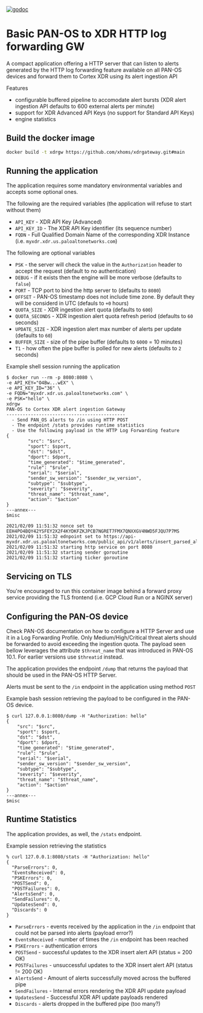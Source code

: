 [![godoc](https://img.shields.io/badge/godoc-latest-blue)](https://pkg.go.dev/github.com/xhoms/xdrgateway)

# Basic PAN-OS to XDR HTTP log forwarding GW
A compact application offering a HTTP server that can listen to alerts generated by the HTTP log forwarding feature available on all PAN-OS devices and forward them to Cortex XDR using its alert ingestion API

Features
* configurable buffered pipeline to accomodate alert bursts (XDR alert ingestion API defaults to 600 external alerts per minute)
* support for XDR Advanced API Keys (no support for Standard API Keys)
* engine statistics

## Build the docker image
```bash
docker build -t xdrgw https://github.com/xhoms/xdrgateway.git#main
```

## Running the application
The application requires some mandatory environmental variables and accepts some optional ones.

The following are the required variables (the application will refuse to start without them)
* `API_KEY` - XDR API Key (Advanced)
* `API_KEY_ID` - The XDR API Key identifier (its sequence number)
* `FQDN` - Full Qualified Domain Name of the corresponding XDR Instance (i.e. `myxdr.xdr.us.paloaltonetworks.com`)

The following are optional variables
* `PSK` - the server will check the value in the `Authorization` header to accept the request (default to no authentication)
* `DEBUG` - if it exists then the engine will be more verbose (defaults to `false`)
* `PORT` - TCP port to bind the http server to (defaults to `8080`)
* `OFFSET` - PAN-OS timestamp does not include time zone. By default they will be considerd in UTC (defauls to `+0` hours)
* `QUOTA_SIZE` - XDR ingestion alert quota (defaults to `600`)
* `QUOTA_SECONDS` - XDR ingestion alert quota refresh period (defaults to `60` seconds)
* `UPDATE_SIZE` - XDR ingestion alert max number of alerts per update (defaults to `60`)
* `BUFFER_SIZE` - size of the pipe buffer (defaults to `6000` = 10 minutes)
* `T1` - how often the pipe buffer is polled for new alerts (defaults to `2` seconds)

Example shell session running the application

```text
$ docker run --rm -p 8080:8080 \
-e API_KEY="O4Bw...wEX" \
-e API_KEY_ID="36" \
-e FQDN="myxdr.xdr.us.paloaltonetworks.com" \
-e PSK="hello" \
xdrgw
PAN-OS to Cortex XDR alert ingestion Gateway
--------------------------------------------
  - Send PAN_OS alerts to /in using HTTP POST
  - The endpoint /stats provides runtime statistics
  - Use the following payload in the HTTP Log Forwarding feature
{
        "src": "$src",
        "sport": $sport,
        "dst": "$dst",
        "dport": $dport,
        "time_generated": "$time_generated",
        "rule": "$rule",
        "serial": "$serial",
        "sender_sw_version": "$sender_sw_version",
        "subtype": "$subtype",
        "severity": "$severity",
        "threat_name": "$threat_name", 
        "action": "$action"
}
---annex---
$misc

2021/02/09 11:51:32 nonce set to EEH4PO4BQY42YSFEY2X2F4KYDKFZKJPCB7NGRET7FMX7QNXXGV4NWD5FJQU7P7MS
2021/02/09 11:51:32 ednpoint set to https://api-myxdr.xdr.us.paloaltonetworks.com/public_api/v1/alerts/insert_parsed_alerts/
2021/02/09 11:51:32 starting http service on port 8080
2021/02/09 11:51:32 starting sender goroutine
2021/02/09 11:51:32 starting ticker goroutine
```

## Servicing on TLS
You're encouraged to run this container image behind a forward proxy service providing the TLS frontend (i.e. GCP Cloud Run or a NGINX server)

## Configuring the PAN-OS device
Check PAN-OS documentation on how to configure a HTTP Server and use it in a Log Forwarding Profile. Only Medium/High/Critical threat alerts should be forwarded to avoid exceeding the ingestion quota. The payload seen bellow leverages the attribute `$threat_name` that was introduced in PAN-OS 10.1. For earlier versions use `$threatid` instead.

The application provides the endpoint `/dump` that returns the payload that should be used in the PAN-OS HTTP Server.

Alerts must be sent to the `/in` endpoint in the application using method `POST`

Example bash session retrieving the payload to be configured in the PAN-OS device.

```text
$ curl 127.0.0.1:8080/dump -H "Authorization: hello" 
{
    "src": "$src",
    "sport": $sport,
    "dst": "$dst",
    "dport": $dport,
    "time_generated": "$time_generated",
    "rule": "$rule",
    "serial": "$serial",
    "sender_sw_version": "$sender_sw_version",
    "subtype": "$subtype",
    "severity": "$severity",
    "threat_name": "$threat_name",
    "action": "$action"
}
---annex---
$misc
```

## Runtime Statistics
The application provides, as well, the `/stats` endpoint.

Example session retrieving the statistics
```text
% curl 127.0.0.1:8080/stats -H "Authorization: hello"
{
  "ParseErrors": 0,
  "EventsReceived": 0,
  "PSKErrors": 0,
  "POSTSend": 0,
  "POSTFailures": 0,
  "AlertsSend": 0,
  "SendFailures": 0,
  "UpdatesSend": 0,
  "Discards": 0
}
```

* `ParseErrors` - events received by the application in the `/in` endpoint that could not be parsed into alerts (payload error?)
* `EventsReceived` - number of times the `/in` endpoint has been reached
* `PSKErrors` - authentication errors
* `POSTSend` - successful updates to the XDR insert alert API (status = 200 OK)
* `POSTFailures` - unsuccessful updates to the XDR insert alert API (status != 200 OK)
* `AlertsSend` - Amount of alerts successfully moved across the buffered pipe
* `SendFailures` - Internal errors rendering the XDR API update payload
* `UpdatesSend` - Successful XDR API update payloads rendered
* `Discards` - alerts dropped in the buffered pipe (too many?)
